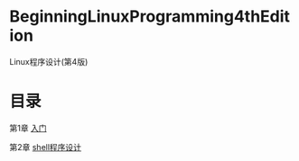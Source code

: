 # BeginningLinuxProgramming4thEdition
Linux程序设计(第4版)

# 目录

第1章 [入门](https://github.com/xjh093/BeginningLinuxProgramming4thEdition/blob/master/Doc/Part1/README.md)

第2章 [shell程序设计](https://github.com/xjh093/BeginningLinuxProgramming4thEdition/blob/master/Doc/Part2/README.md)
